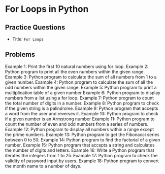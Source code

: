 For Loops in Python
===

## Practice Questions 
- Title:  `For Loops`

## Problems
Example 1: Print the first 10 natural numbers using for loop.
Example 2: Python program to print all the even numbers within the given range.
Example 3: Python program to calculate the sum of all numbers from 1 to a given number.
Example 4: Python program to calculate the sum of all the odd numbers within the given range.
Example 5: Python program to print a multiplication table of a given number
Example 6: Python program to display numbers from a list using a for loop.
Example 7: Python program to count the total number of digits in a number.
Example 8: Python program to check if the given string is a palindrome.
Example 9: Python program that accepts a word from the user and reverses it.
Example 10: Python program to check if a given number is an Armstrong number
Example 11: Python program to count the number of even and odd numbers from a series of numbers.
Example 12: Python program to display all numbers within a range except the prime numbers.
Example 13: Python program to get the Fibonacci series between 0 to 50.
Example 14: Python program to find the factorial of a given number.
Example 15: Python program that accepts a string and calculates the number of digits and letters.
Example 16: Write a Python program that iterates the integers from 1 to 25.
Example 17: Python program to check the validity of password input by users.
Example 18: Python program to convert the month name to a number of days.





